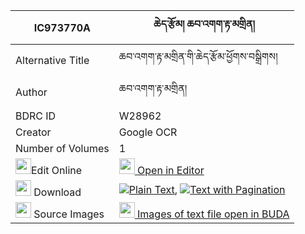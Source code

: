 |IC973770A|ཆེད་རྩོམ། ཆབ་འགག་རྟ་མགྲིན། 
| --- | --- 
|Alternative Title |ཆབ་འགག་རྟ་མགྲིན་གི་ཆེད་རྩོམ་ཕྱོགས་བསྒྲིགས།
|Author| ཆབ་འགག་རྟ་མགྲིན།
|BDRC ID | W28962
|Creator | Google OCR
|Number of Volumes| 1
|<img width="25" src="https://img.icons8.com/color/25/000000/edit-property.png">Edit Online| [<img width="25" src="https://avatars.githubusercontent.com/u/45091458?s=200&v=4"> Open in Editor](http://editor.openpecha.org/IC973770A)
|<img width="25" src="https://img.icons8.com/fluent/48/000000/download-2.png"/>  Download | [![](https://img.icons8.com/color/20/000000/txt.png)Plain Text](https://github.com/Openpecha/IC973770A/releases/download/v1/che_tsom_chab_gak_tamdrin_plain_IC973770A.zip), [![](https://img.icons8.com/color/20/000000/txt.png)Text with Pagination](https://github.com/Openpecha/IC973770A/releases/download/v1/che_tsom_chab_gak_tamdrin_pages_IC973770A.zip)
|<img width="25" src="https://img.icons8.com/plasticine/100/000000/pictures-folder.png"/>  Source Images | [<img width="25" src="https://library.bdrc.io/icons/BUDA-small.svg"> Images of text file open in BUDA](https://library.bdrc.io/show/bdr:W28962)